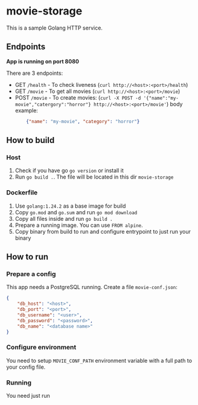 # movie-storage

This is a sample Golang HTTP service.

## Endpoints

**App is running on port 8080**

There are 3 endpoints:

- GET `/health` - To check liveness (`curl http://<host>:<port>/health`)
- GET `/movie` - To get all movies (`curl http://<host>:<port>/movie`)
- POST `/movie` - To create movies: (`curl -X POST -d '{"name":"my-movie","catergory":"horror"} http://<host>:<port>/movie'`)
    body example:
    ```json
        {"name": "my-movie", "category": "horror"}
    ```

## How to build

### Host

1. Check if you have go `go version` or install it
2. Run `go build .`. The file will be located in this dir `movie-storage`

### Dockerfile

1. Use `golang:1.24.2` as a base image for build
2. Copy `go.mod` and `go.sum` and run `go mod download`
3. Copy all files inside and run `go build .`
4. Prepare a running image. You can use `FROM alpine`.
5. Copy binary from build to run and configure entrypoint to just run your binary

## How to run

### Prepare a config

This app needs a PostgreSQL running.
Create a file `movie-conf.json`:
    
```json
{
    "db_host": "<host>",
    "db_port": "<port>",
    "db_username": "<user>",
    "db_password": "<password>",
    "db_name": "<database name>"
}
```

### Configure environment

You need to setup `MOVIE_CONF_PATH` environment variable with a full path to your config file.

### Running

You need just run
